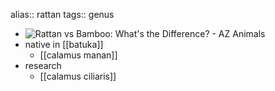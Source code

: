 alias:: rattan 
tags:: genus

- ![Rattan vs Bamboo: What's the Difference? - AZ Animals](https://a-z-animals.com/media/2022/07/shutterstock_1764014939.jpg)
- native in [[batuka]]
	- [[calamus manan]]
- research
	- [[calamus ciliaris]]